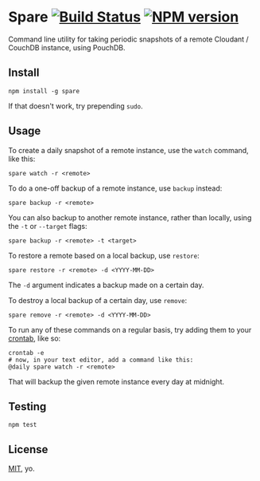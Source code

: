 # Spare [![Build Status](https://travis-ci.org/garbados/spare.png)](https://travis-ci.org/garbados/spare) [![NPM version](https://badge.fury.io/js/spare.png)](http://badge.fury.io/js/spare)

Command line utility for taking periodic snapshots of a remote Cloudant / CouchDB instance, using PouchDB.

## Install

    npm install -g spare

If that doesn't work, try prepending `sudo`.

## Usage

To create a daily snapshot of a remote instance, use the `watch` command, like this:

    spare watch -r <remote>

To do a one-off backup of a remote instance, use `backup` instead:

    spare backup -r <remote>

You can also backup to another remote instance, rather than locally, using the `-t` or `--target` flags:

    spare backup -r <remote> -t <target>

To restore a remote based on a local backup, use `restore`:

    spare restore -r <remote> -d <YYYY-MM-DD>

The `-d` argument indicates a backup made on a certain day.

To destroy a local backup of a certain day, use `remove`:

    spare remove -r <remote> -d <YYYY-MM-DD>

To run any of these commands on a regular basis, try adding them to your [crontab](http://unixhelp.ed.ac.uk/CGI/man-cgi?crontab+5), like so:

    crontab -e
    # now, in your text editor, add a command like this:
    @daily spare watch -r <remote>

That will backup the given remote instance every day at midnight.

## Testing

    npm test

## License

[MIT](http://opensource.org/licenses/MIT), yo.
